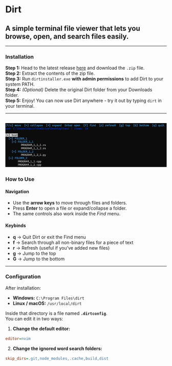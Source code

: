 # Dirt
## A simple terminal file viewer that lets you browse, open, and search files easily.

---

### Installation

**Step 1:** Head to the latest release [here](https://github.com/Bractothorpes/dirt/releases/tag/v0.1.0) and download the `.zip` file.  
**Step 2:** Extract the contents of the zip file.  
**Step 3:** Run `dirtinstaller.exe` **with admin permissions** to add Dirt to your system PATH.  
**Step 4:** *(Optional)* Delete the original Dirt folder from your Downloads folder.  
**Step 5:** Enjoy! You can now use Dirt anywhere - try it out by typing `dirt` in your terminal.

---
![Dirt](assets/dirt_example.png)
---

### How to Use

#### **Navigation**
- Use the **arrow keys** to move through files and folders.  
- Press **Enter** to open a file or expand/collapse a folder.  
- The same controls also work inside the *Find* menu.

#### **Keybinds**
- **q** → Quit Dirt or exit the Find menu  
- **f** → Search through all non-binary files for a piece of text  
- **r** → Refresh (useful if you’ve added new files)  
- **g** → Jump to the top  
- **G** → Jump to the bottom  

---

### Configuration

After installation:
- **Windows:** `C:\Program Files\dirt`  
- **Linux / macOS:** `/usr/local/dirt`

Inside that directory is a file named **`.dirtconfig`**.  
You can edit it in two ways:

1. **Change the default editor:**
  ```ini
  editor=nvim
```
2. **Change the ignored word search folders:**
  ```ini
  skip_dirs=.git,node_modules,.cache,build,dist
```
